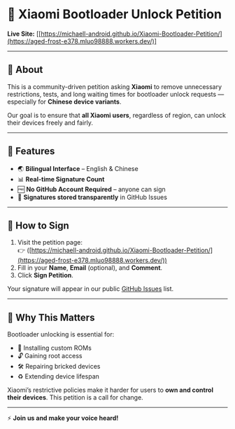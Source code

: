 # 📢 Xiaomi Bootloader Unlock Petition

**Live Site:** [[https://michaell-android.github.io/Xiaomi-Bootloader-Petition/](https://aged-frost-e378.mluo98888.workers.dev/)]

---

## 📝 About
This is a community-driven petition asking **Xiaomi** to remove unnecessary restrictions, tests, and long waiting times for bootloader unlock requests — especially for **Chinese device variants**.

Our goal is to ensure that **all Xiaomi users**, regardless of region, can unlock their devices freely and fairly.

---

## 🌟 Features
- 🌏 **Bilingual Interface** – English & Chinese  
- 📊 **Real-time Signature Count**  
- 🆓 **No GitHub Account Required** – anyone can sign  
- 📂 **Signatures stored transparently** in GitHub Issues

---

## 🚀 How to Sign
1. Visit the petition page:  
   👉 ([https://michaell-android.github.io/Xiaomi-Bootloader-Petition/](https://aged-frost-e378.mluo98888.workers.dev/))
2. Fill in your **Name**, **Email** (optional), and **Comment**.
3. Click **Sign Petition**.

Your signature will appear in our public [GitHub Issues](../../issues) list.

---

## 📣 Why This Matters
Bootloader unlocking is essential for:  
- 📱 Installing custom ROMs  
- 🔓 Gaining root access  
- 🛠 Repairing bricked devices  
- ♻ Extending device lifespan  

Xiaomi’s restrictive policies make it harder for users to **own and control their devices**. This petition is a call for change.

---

⚡ **Join us and make your voice heard!**

